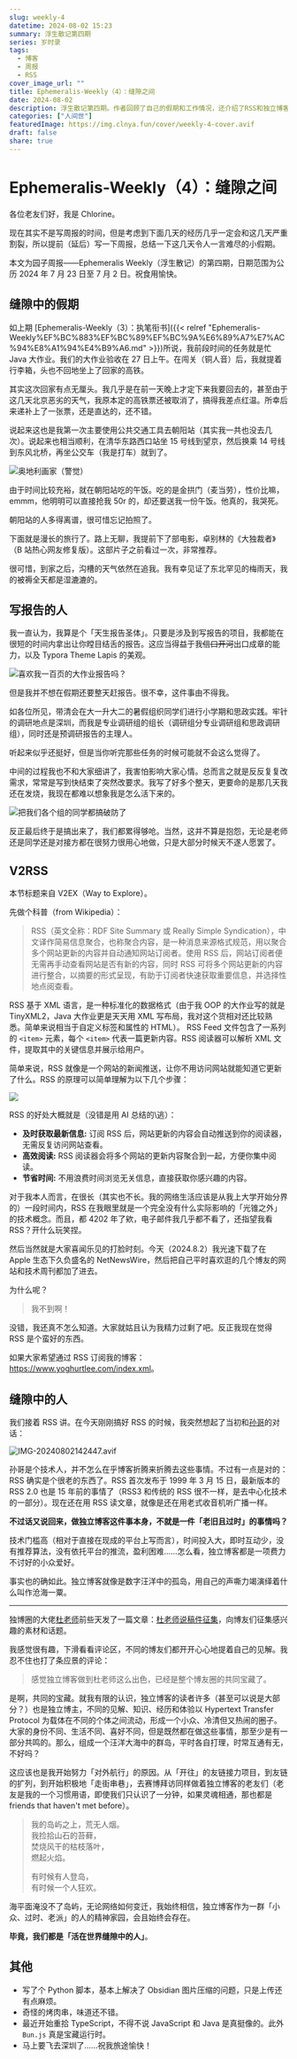 ```yaml
---
slug: weekly-4
datetime: 2024-08-02 15:23
summary: 浮生散记第四期
series: 岁时录
tags:
  - 博客
  - 周报
  - RSS
cover_image_url: ""
title: Ephemeralis-Weekly（4）：缝隙之间
date: 2024-08-02
description: 浮生散记第四期。作者回顾了自己的假期和工作情况，还介绍了RSS和独立博客的意义。
categories: ["人间世"]
featuredImage: https://img.clnya.fun/cover/weekly-4-cover.avif
draft: false
share: true
---
```

# Ephemeralis-Weekly（4）：缝隙之间

各位老友们好，我是 Chlorine。

现在其实不是写周报的时间，但是考虑到下面几天的经历几乎一定会和这几天严重割裂，所以提前（延后）写一下周报，总结一下这几天令人一言难尽的小假期。

本文为园子周报——Ephemeralis Weekly（浮生散记）的第四期，日期范围为公历 2024 年 7 月 23 日至 7 月 2 日。祝食用愉快。

## 缝隙中的假期

如上期 [Ephemeralis-Weekly（3）：执笔衔书]({{< relref "Ephemeralis-Weekly%EF%BC%883%EF%BC%89%EF%BC%9A%E6%89%A7%E7%AC%94%E8%A1%94%E4%B9%A6.md" >}})所说，我前段时间的任务就是忙 Java 大作业。我们的大作业验收在 27 日上午。在闯关（铜人音）后，我就提着行李箱，头也不回地坐上了回家的高铁。

其实这次回家有点无厘头。我几乎是在前一天晚上才定下来我要回去的，甚至由于这几天北京恶劣的天气，我原本定的高铁票还被取消了，搞得我差点红温。所幸后来递补上了一张票，还是直达的，还不错。

说起来这也是我第一次主要使用公共交通工具去朝阳站（其实我一共也没去几次）。说起来也相当顺利，在清华东路西口站坐 15 号线到望京，然后换乘 14 号线到东风北桥，再坐公交车（我是打车）就到了。

![](https://img.clnya.fun/IMG-20240802134352.avif "奥地利画家（警觉）")

由于时间比较充裕，就在朝阳站吃的午饭。吃的是金拱门（麦当劳），性价比嘛，emmm，他明明可以直接抢我 50r 的，却还要送我一份午饭。他真的，我哭死。

朝阳站的人多得离谱，很可惜忘记拍照了。

下面就是漫长的旅行了。路上无聊，我提前下了部电影，卓别林的《大独裁者》（B 站热心网友修复版）。这部片子之前看过一次，非常推荐。

很可惜，到家之后，沟槽的天气依然在追我。我有幸见证了东北罕见的梅雨天，我的被褥全天都是湿漉漉的。

## 写报告的人

我一直认为，我算是个「天生报告圣体」。只要是涉及到写报告的项目，我都能在很短的时间内拿出让你瞠目结舌的报告。这应当得益于我~~信口开河~~出口成章的能力，以及 Typora Theme Lapis 的美观。

![](https://img.clnya.fun/IMG-20240802135217.avif "喜欢我一百页的大作业报告吗？")

但是我并不想在假期还要整天赶报告。很不幸，这件事由不得我。

如各位所见，带清会在大一升大二的暑假组织同学们进行小学期和思政实践。牢针的调研地点是深圳，而我是专业调研组的组长（调研组分专业调研组和思政调研组），同时还是预调研报告的主理人。

听起来似乎还挺好，但是当你听完那些任务的时候可能就不会这么觉得了。

中间的过程我也不和大家细讲了，我害怕影响大家心情。总而言之就是反反复复改需求，常常是写到快结束了突然改要求。我写了好多个整天，更要命的是那几天我还在发烧，我现在都难以想象我是怎么活下来的。

![](https://img.clnya.fun/IMG-20240802135757.avif "把我们各个组的同学都搞破防了")

反正最后终于是搞出来了，我们都累得够呛。当然，这并不算是抱怨，无论是老师还是同学还是对接方都在很努力很用心地做，只是大部分时候天不遂人愿罢了。

## V2RSS

本节标题来自 V2EX（Way to Explore）。

先做个科普（from Wikipedia）：

> RSS（英文全称：RDF Site Summary 或 Really Simple Syndication），中文译作简易信息聚合，也称聚合内容，是一种消息来源格式规范，用以聚合多个网站更新的内容并自动通知网站订阅者。使用 RSS 后，网站订阅者便无需再手动查看网站是否有新的内容，同时 RSS 可将多个网站更新的内容进行整合，以摘要的形式呈现，有助于订阅者快速获取重要信息，并选择性地点阅查看。

RSS 基于 XML 语言，是一种标准化的数据格式（由于我 OOP 的大作业写的就是 TinyXML2，Java 大作业更是天天用 XML 写布局，我对这个货相对还比较熟悉。简单来说相当于自定义标签和属性的 HTML）。 RSS Feed 文件包含了一系列的 `<item>` 元素，每个 `<item>` 代表一篇更新内容。RSS 阅读器可以解析 XML 文件，提取其中的关键信息并展示给用户。

简单来说，RSS 就像是一个网站的新闻推送，让你不用访问网站就能知道它更新了什么。RSS 的原理可以简单理解为以下几个步骤：

![](https://img.clnya.fun/IMG-20240802141229.avif)

RSS 的好处大概就是（没错是用 AI 总结的\\逃）：

- **及时获取最新信息:**  订阅 RSS 后，网站更新的内容会自动推送到你的阅读器，无需反复访问网站查看。
- **高效阅读:**  RSS 阅读器会将多个网站的更新内容聚合到一起，方便你集中阅读。
- **节省时间:**  不用浪费时间浏览无关信息，直接获取你感兴趣的内容。

对于我本人而言，在很长（其实也不长。我的网络生活应该是从我上大学开始分界的）一段时间内，RSS 在我眼里就是一个完全没有什么实际影响的「光锥之外」的技术概念。而且，都 4202 年了欸，电子邮件我几乎都不看了，还指望我看 RSS？开什么玩笑捏。

然后当然就是大家喜闻乐见的打脸时刻。今天（2024.8.2）我光速下载了在 Apple 生态下久负盛名的 NetNewsWire，然后把自己平时喜欢逛的几个博友的网站和技术周刊都加了进去。

为什么呢？

> 我不到啊！

没错，我还真不怎么知道。大家就姑且认为我精力过剩了吧。反正我现在觉得 RSS 是个蛮好的东西。

如果大家希望通过 RSS 订阅我的博客：<https://www.yoghurtlee.com/index.xml>。

## 缝隙中的人

我们接着 RSS 讲。在今天刚刚搞好 RSS 的时候，我突然想起了当初和[孙哥](https://clf3.org)的对话：

![IMG-20240802142447.avif](https://img.clnya.fun/IMG-20240802142447.avif)

孙哥是个技术人，并不怎么在乎博客折腾来折腾去这些事情。不过有一点是对的：RSS 确实是个很老的东西了。RSS 首次发布于 1999 年 3 月 15 日，最新版本的 RSS 2.0 也是 15 年前的事情了（RSS3 和传统的 RSS 很不一样，是去中心化技术的一部分）。现在还在用 RSS 读文章，就像是还在用老式收音机听广播一样。

**不过话又说回来，做独立博客这件事本身，不就是一件「老旧且过时」的事情吗？**

技术门槛高（相对于直接在现成的平台上写而言），时间投入大，即时互动少，没有推荐算法，没有依托平台的推流，盈利困难……怎么看，独立博客都是一项费力不讨好的小众爱好。

事实也的确如此。独立博客就像是数字汪洋中的孤岛，用自己的声嘶力竭演绎着什么叫作沧海一粟。

---

独博圈的大佬[杜老师](https://dusays.com)前些天发了一篇文章：[杜老师说稿件征集](https://dusays.com/730/)，向博友们征集感兴趣的素材和话题。

我感觉很有趣，下滑看看评论区，不同的博友们都开开心心地提着自己的见解。我忍不住也打了条应景的评论：

> 感觉独立博客做到杜老师这么出色，已经是整个博友圈的共同宝藏了。

是啊，共同的宝藏。就我有限的认识，独立博客的读者许多（甚至可以说是大部分？）也是独立博主，不同的见解、知识、经历和体验以 Hypertext Transfer Protocol 为载体在不同的个体之间流动，形成一个小众、冷清但又热闹的圈子。大家的身份不同、生活不同、喜好不同，但是既然都在做这些事情，那至少是有一部分共鸣的。那么，组成一个汪洋大海中的群岛，平时各自打理，时常互通有无，不好吗？

这应该也是我开始努力「对外航行」的原因。从「开往」的友链接力项目，到友链的扩列，到开始积极地「走街串巷」，去赛博拜访同样做着独立博客的老友们（老友是我的一个习惯用语，即使我们只认识了一分钟，如果灵魂相通，那也都是 friends that haven't met before）。

> 我的岛屿之上，荒无人烟。  
> 我捡拾山石的苔藓，  
> 焚烧风干的枯枝落叶，  
> 燃起火焰。
> 
> 有时候有人登岛，  
> 有时候一个人狂欢。

海平面淹没不了岛屿，无论网络如何变迁，我始终相信，独立博客作为一群「小众、过时、老派」的人的精神家园，会且始终会存在。

**毕竟，我们都是「活在世界缝隙中的人」**。

## 其他

- 写了个 Python 脚本，基本上解决了 Obsidian 图片压缩的问题，只是上传还有点麻烦。
- 奇怪的烤肉串，味道还不错。
- 最近开始重拾 TypeScript，不得不说 JavaScript 和 Java 是真挺像的。此外 `Bun.js` 真是宝藏运行时。
- 马上要飞去深圳了……祝我旅途愉快！